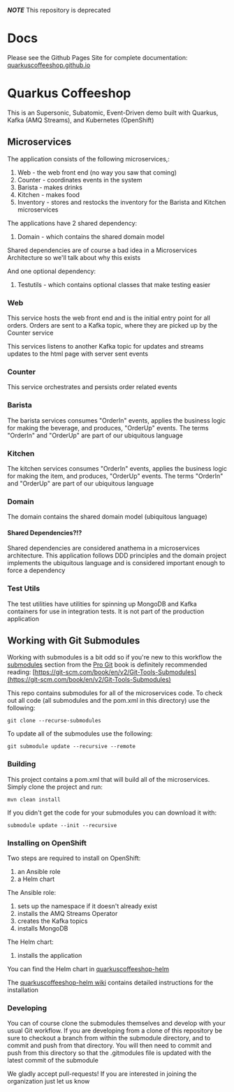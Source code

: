 ***NOTE*** This repository is deprecated

# Docs
Please see the Github Pages Site for complete documentation: [quarkuscoffeeshop.github.io](https://quarkuscoffeeshop.github.io)

# Quarkus Coffeeshop

This is an Supersonic, Subatomic, Event-Driven demo built with Quarkus, Kafka (AMQ Streams), and Kubernetes (OpenShift)

## Microservices

The application consists of the following microservices,:
1. Web - the web front end (no way you saw that coming) 
1. Counter - coordinates events in the system
1. Barista - makes drinks
1. Kitchen - makes food
1. Inventory - stores and restocks the inventory for the Barista and Kitchen microservices


The applications have 2 shared dependency:
1. Domain - which contains the shared domain model

Shared dependencies are of course a bad idea in a Microservices Architecture so we'll talk about why this exists

And one optional dependency:
1. Testutils - which contains optional classes that make testing easier

### Web

This service hosts the web front end and is the initial entry point for all orders.  Orders are sent to a Kafka topic, where they are picked up by the Counter service

This services listens to another Kafka topic for updates and streams updates to the html page with server sent events

### Counter

This service orchestrates and persists order related events

### Barista

The barista services consumes "OrderIn" events, applies the business logic for making the beverage, and produces, "OrderUp" events.  The terms "OrderIn" and "OrderUp" are part of our ubiquitous language

### Kitchen

The kitchen services consumes "OrderIn" events, applies the business logic for making the item, and produces, "OrderUp" events.    The terms "OrderIn" and "OrderUp" are part of our ubiquitous language

### Domain

The domain contains the shared domain model (ubiquitous language)

#### Shared Dependencies?!?

Shared dependencies are considered anathema in a microservices architecture.  This application follows DDD principles and the domain project implements the ubiquitous language and is considered important enough to force a dependency

### Test Utils

The test utilities have utilities for spinning up MongoDB and Kafka containers for use in integration tests.  It is not part of the production application

## Working with Git Submodules

Working with submodules is a bit odd so if you're new to this workflow the [submodules](https://git-scm.com/book/en/v2/Git-Tools-Submodules) section from the [Pro Git](https://git-scm.com/book/en/v2/Git-Tools-Submodules) book is definitely recommended reading: [https://git-scm.com/book/en/v2/Git-Tools-Submodules](https://git-scm.com/book/en/v2/Git-Tools-Submodules)

This repo contains submodules for all of the microservices code.  To check out all code (all submodules and the pom.xml in this directory) use the following:

```shell script
git clone --recurse-submodules
```
To update all of the submodules use the following:
```shell script
git submodule update --recursive --remote
```

### Building

This project contains a pom.xml that will build all of the microservices.  Simply clone the project and run:
```shell script
mvn clean install
```

If you didn't get the code for your submodules you can download it with:
```shell script
submodule update --init --recursive
```

### Installing on OpenShift

Two steps are required to install on OpenShift:
1. an Ansible role
1. a Helm chart

The Ansible role:
1. sets up the namespace if it doesn't already exist
1. installs the AMQ Streams Operator
1. creates the Kafka topics
1. installs MongoDB

The Helm chart:
1. installs the application

You can find the Helm chart in [quarkuscoffeeshop-helm](https://github.com/quarkuscoffeeshop/quarkuscoffeeshop-helm)

The [quarkuscoffeeshop-helm wiki](https://github.com/quarkuscoffeeshop/quarkuscoffeeshop-helm/wiki) contains detailed instructions for the installation

### Developing

You can of course clone the submodules themselves and develop with your usual Git workflow.  If you are developing from a clone of this repository be sure to checkout a branch from within the submodule directory, and to commit and push from that directory.  You will then need to commit and push from this directory so that the .gitmodules file is updated with the latest commit of the submodule

We gladly accept pull-requests!  If you are interested in joining the organization just let us know

